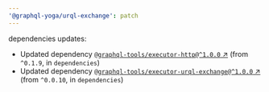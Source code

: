 ```yaml
---
'@graphql-yoga/urql-exchange': patch
---
```

dependencies updates:
  - Updated dependency [`@graphql-tools/executor-http@^1.0.0` ↗︎](https://www.npmjs.com/package/@graphql-tools/executor-http/v/1.0.0) (from `^0.1.9`, in `dependencies`)
  - Updated dependency [`@graphql-tools/executor-urql-exchange@^1.0.0` ↗︎](https://www.npmjs.com/package/@graphql-tools/executor-urql-exchange/v/1.0.0) (from `^0.0.10`, in `dependencies`)

